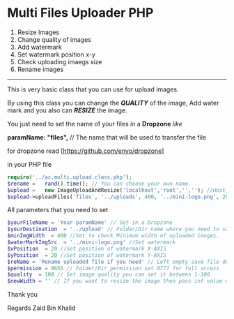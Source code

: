 # Multi Files Uploader PHP

1) Resize Images
2) Change quality of images
3) Add watermark
4) Set watermark position x-y
5) Check uploading imaegs size
6) Rename images

----------------
This is very basic class that you can use for upload images.

By using this class you can change the ***QUALITY*** of the image, Add water mark and you also can ***RESIZE*** the image.

You just need to set the name of your files in a **Dropzone** *like*

**paramName: "files",** // The name that will be used to transfer the file

for dropzone read [https://github.com/enyo/dropzone]

in your PHP file

```php
require('../az.multi.upload.class.php');
$rename	=	rand().time(); // You can choose your own name.
$upload	=	new ImageUploadAndResize('localhost','root','',''); //Host, User, Password, DB, Port
$upload->uploadFiles('files', '../uploads', 400, '../mini-logo.png', 20, 20, $rename, 0777, 100, '');
```
All parameters that you need to set

```php
$yourFileName = 'Your paramName' // Set in a Dropzone
$yourDestination  = '../upload' // Folder/Dir name where you need to save images
$minImgWidth  = 400 //Set to check Minimum width of uploaded images.
$waterMarkImgSrc  = '../mini-logo.png' //Set watermark
$xPosition  = 20 //Set position of watermark X-AXIS
$yPosition  = 20 //Set position of watermark Y-AXIS
$reName = 'Rename uploaded file if you need' // Left empty save file default name
$permission = 0655 // Folder/Dir permission set 0777 for full access
$quality  = 100 // Set image quality you can set it between 1-100
$newWidth = '' // If you want to resize the image then pass int value else upload without resizing
```

Thank you

Regards Zaid Bin Khalid
